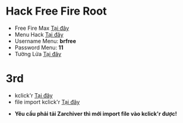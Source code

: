 # Hack Free Fire Root
* Free Fire Max [Tại đây](https://www.mediafire.com/file/mzoq1559nvqg7j0/Free_Fire_Max_2.115.xapk/file?dkey=bnow5d22iob&r=985)
* Menu Hack [Tại đây](https://www.mediafire.com/file/o4ngzdbibvakn6l/%25F0%259D%2590%2581%25CA%2580_%25F0%259D%2590%258C%25E1%25B4%258F%25E1%25B4%2585%25E1%25B4%2587_%25F0%259D%2590%2591%25E1%25B4%258F%25E1%25B4%258F%25E1%25B4%259B_%25F0%259D%2590%2588%25C9%25B4%25E1%25B4%258A%25E1%25B4%2587%25E1%25B4%2584%25E1%25B4%259B%25E1%25B4%258F%25CA%2580.apk/file?dkey=nzyrpwxozgd&r=545)
* Username Menu: **brfree**
* Password Menu: **11**
* Tường Lửa [Tại đây](https://www.mediafire.com/file/9x2flh7mmizi04b/ByPass_Antiban_Rethink_Update_New_V5.7z/file?dkey=u6e6g1xbpwq&r=1246)

# 3rd
- kclick'r [Tại đây](https://github.com/Nain57/Smart-AutoClicker/releases/download/3.4.0-beta01/smartautoclicker-fDroid-release.apk)
- file import kclick'r [Tại đây](https://github.com/lpham0734/ff/raw/refs/heads/main/Setting_Kclick_CowPy.zip)

* **Yêu cầu phải tải Zarchiver thì mới import file vào kclick'r được!**
